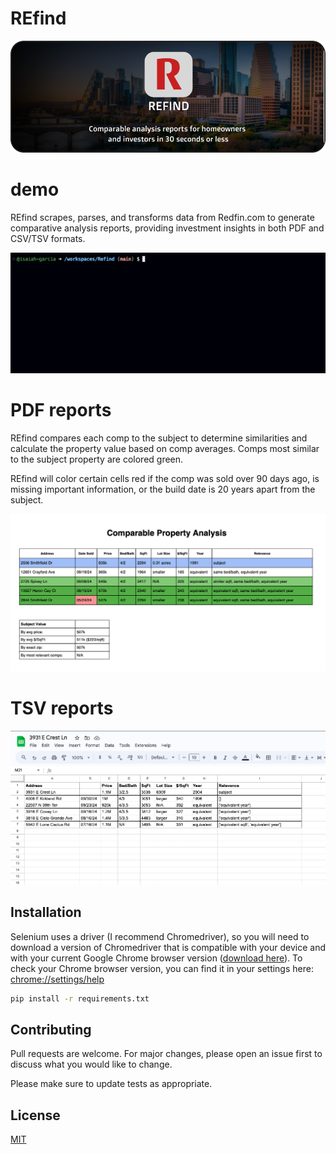 # REfind
![REfind Logo](https://github.com/isaiah-garcia/REfind/blob/main/refind-logo.png)

# demo
REfind scrapes, parses, and transforms data from Redfin.com to generate comparative analysis reports, providing investment insights in both PDF and CSV/TSV formats.

![REfind Demo](https://github.com/isaiah-garcia/REfind/blob/main/refind-demo.gif)

# PDF reports 
REfind compares each comp to the subject to determine similarities and calculate the property value based on comp averages. Comps most similar to the subject property are colored green. 

REfind will color certain cells red if the comp was sold over 90 days ago, is missing important information, or the build date is 20 years apart from the subject.

![REfind PDF example](https://github.com/isaiah-garcia/REfind/blob/main/REfind%20PDF%20sample.png)

# TSV reports
![REfind TSV example](https://github.com/isaiah-garcia/REfind/blob/main/REfind%20tsv%20spreadsheet.png)

## Installation

Selenium uses a driver (I recommend Chromedriver), so you will need to download a version of Chromedriver that is compatible with your device and with your current Google Chrome browser version ([download here](https://googlechromelabs.github.io/chrome-for-testing/#stable)). To check your Chrome browser version, you can find it in your settings here: [chrome://settings/help](url)

```bash
pip install -r requirements.txt
```

## Contributing

Pull requests are welcome. For major changes, please open an issue first
to discuss what you would like to change.

Please make sure to update tests as appropriate.

## License

[MIT](https://choosealicense.com/licenses/mit/)
